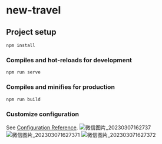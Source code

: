 # new-travel

## Project setup
```
npm install
```

### Compiles and hot-reloads for development
```
npm run serve
```

### Compiles and minifies for production
```
npm run build
```

### Customize configuration
See [Configuration Reference](https://cli.vuejs.org/config/).
![微信图片_20230307162737](https://user-images.githubusercontent.com/111133893/223368604-52d1f5af-ad6e-4512-b431-b3d6e36bb859.png)
![微信图片_202303071627371](https://user-images.githubusercontent.com/111133893/223368643-b253a749-df25-4174-b582-23a22e28c5ce.png)
![微信图片_202303071627372](https://user-images.githubusercontent.com/111133893/223368682-f7ee6349-b38c-400c-9995-06504d79dc35.png)


